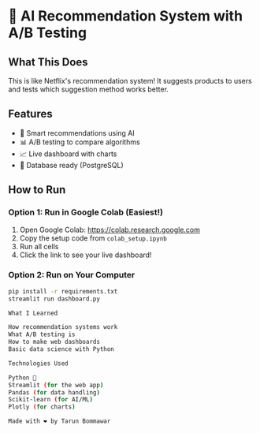 # 🎯 AI Recommendation System with A/B Testing

## What This Does
This is like Netflix's recommendation system! It suggests products to users and tests which suggestion method works better.

## Features
- 🤖 Smart recommendations using AI
- 📊 A/B testing to compare algorithms
- 📈 Live dashboard with charts
- 💾 Database ready (PostgreSQL)

## How to Run

### Option 1: Run in Google Colab (Easiest!)
1. Open Google Colab: https://colab.research.google.com
2. Copy the setup code from `colab_setup.ipynb`
3. Run all cells
4. Click the link to see your live dashboard!

### Option 2: Run on Your Computer
```bash
pip install -r requirements.txt
streamlit run dashboard.py

What I Learned

How recommendation systems work
What A/B testing is
How to make web dashboards
Basic data science with Python

Technologies Used

Python 🐍
Streamlit (for the web app)
Pandas (for data handling)
Scikit-learn (for AI/ML)
Plotly (for charts)

Made with ❤️ by Tarun Bommawar
